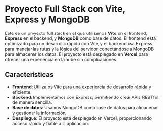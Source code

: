 # Proyecto Full Stack con Vite, Express y MongoDB

Este es un proyecto full stack en el que utilizamos **Vite** en el frontend, **Express** en el backend, y **MongoDB** como base de datos. 
El frontend está optimizado para un desarrollo rápido con Vite, y el backend usa Express para manejar las rutas y la lógica del servidor, conectándose a MongoDB para almacenar los datos. 
El proyecto está desplegado en **Vercel** para ofrecer una experiencia en la nube sin complicaciones.

## Características

- **Frontend**: Utiliza,os Vite para una experiencia de desarrollo rápida y eficiente.
- **Backend**: Implementamos con Express, permitiendo crear APIs RESTful de manera sencilla.
- **Base de datos**: Usamos MongoDB como base de datos para almacenar y gestionar la información.
- **Despliegue**: El proyecto está desplegado en Vercel, proporcionando acceso rápido y fiable a la aplicación.
